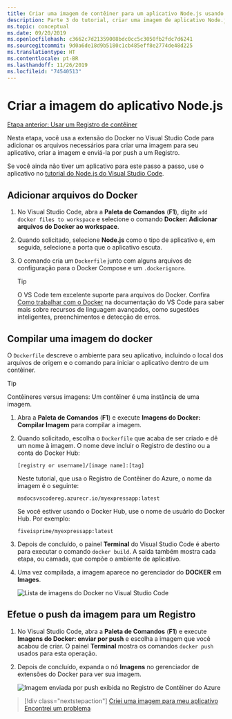 ```yaml
---
title: Criar uma imagem de contêiner para um aplicativo Node.js usando o Visual Studio Code
description: Parte 3 do tutorial, criar uma imagem de aplicativo Node.js
ms.topic: conceptual
ms.date: 09/20/2019
ms.openlocfilehash: c3662c7d21359008bdc0cc5c3050fb2fdc7d6241
ms.sourcegitcommit: 9d0a6de18d9b5180c1cb485eff8e2774de48d225
ms.translationtype: HT
ms.contentlocale: pt-BR
ms.lasthandoff: 11/26/2019
ms.locfileid: "74540513"
---
```

# <a name="create-your-nodejs-application-image"></a>Criar a imagem do aplicativo Node.js

[Etapa anterior: Usar um Registro de contêiner](tutorial-vscode-docker-node-02.md)

Nesta etapa, você usa a extensão do Docker no Visual Studio Code para adicionar os arquivos necessários para criar uma imagem para seu aplicativo, criar a imagem e enviá-la por push a um Registro.

Se você ainda não tiver um aplicativo para este passo a passo, use o aplicativo no [tutorial do Node.js do Visual Studio Code](https://code.visualstudio.com/docs/nodejs/nodejs-tutorial).

## <a name="add-docker-files"></a>Adicionar arquivos do Docker

1. No Visual Studio Code, abra a **Paleta de Comandos** (**F1**), digite `add docker files to workspace` e selecione o comando **Docker: Adicionar arquivos do Docker ao workspace**.

1. Quando solicitado, selecione **Node.js** como o tipo de aplicativo e, em seguida, selecione a porta que o aplicativo escuta.

1. O comando cria um `Dockerfile` junto com alguns arquivos de configuração para o Docker Compose e um `.dockerignore`.

    > [!TIP]
    > O VS Code tem excelente suporte para arquivos do Docker. Confira [Como trabalhar com o Docker](https://code.visualstudio.com/docs/azure/docker) na documentação do VS Code para saber mais sobre recursos de linguagem avançados, como sugestões inteligentes, preenchimentos e detecção de erros.

## <a name="build-a-docker-image"></a>Compilar uma imagem do docker

O `Dockerfile` descreve o ambiente para seu aplicativo, incluindo o local dos arquivos de origem e o comando para iniciar o aplicativo dentro de um contêiner.

> [!TIP]
> Contêineres versus imagens: Um contêiner é uma instância de uma imagem.

1. Abra a **Paleta de Comandos** (**F1**) e execute **Imagens do Docker: Compilar Imagem** para compilar a imagem.

1. Quando solicitado, escolha o `Dockerfile` que acaba de ser criado e dê um nome à imagem. O nome deve incluir o Registro de destino ou a conta do Docker Hub:

    `[registry or username]/[image name]:[tag]`

    Neste tutorial, que usa o Registro de Contêiner do Azure, o nome da imagem é o seguinte:

    `msdocsvscodereg.azurecr.io/myexpressapp:latest`

    Se você estiver usando o Docker Hub, use o nome de usuário do Docker Hub. Por exemplo:

    `fiveisprime/myexpressapp:latest`

1. Depois de concluído, o painel **Terminal** do Visual Studio Code é aberto para executar o comando `docker build`. A saída também mostra cada etapa, ou camada, que compõe o ambiente de aplicativo.

1. Uma vez compilada, a imagem aparece no gerenciador do **DOCKER** em **Images**.

    ![Lista de imagens do Docker no Visual Studio Code](media/deploy-containers/image-list.png)

## <a name="push-the-image-to-a-registry"></a>Efetue o push da imagem para um Registro

1. No Visual Studio Code, abra a **Paleta de Comandos** (**F1**) e execute **Imagens do Docker: enviar por push** e escolha a imagem que você acabou de criar. O painel **Terminal** mostra os comandos `docker push` usados para esta operação.

1. Depois de concluído, expanda o nó **Imagens** no gerenciador de extensões do Docker para ver sua imagem.

    ![Imagem enviada por push exibida no Registro de Contêiner do Azure](media/deploy-containers/image-in-acr.png)

> [!div class="nextstepaction"]
> [Criei uma imagem para meu aplicativo](tutorial-vscode-docker-node-04.md) [Encontrei um problema](https://www.research.net/r/PWZWZ52?tutorial=docker-extension&step=containerize-app)
